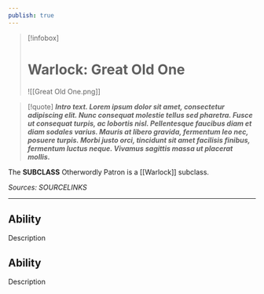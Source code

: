 ```yaml
---
publish: true
---
```

> [!infobox]
> # Warlock: Great Old One
> ![[Great Old One.png]]

> [!quote]
> **_Intro text. Lorem ipsum dolor sit amet, consectetur adipiscing elit. Nunc consequat molestie tellus sed pharetra. Fusce ut consequat turpis, ac lobortis nisl. Pellentesque faucibus diam et diam sodales varius. Mauris at libero gravida, fermentum leo nec, posuere turpis. Morbi justo orci, tincidunt sit amet facilisis finibus, fermentum luctus neque. Vivamus sagittis massa ut placerat mollis._**

The **SUBCLASS** Otherwordly Patron is a [[Warlock]] subclass.

*Sources: SOURCELINKS*
***
## Ability
Description
## Ability
Description